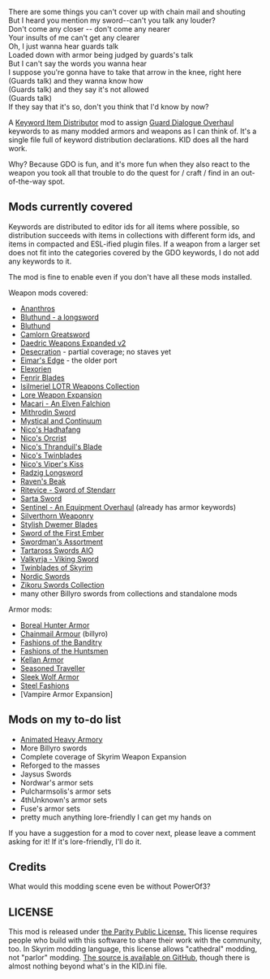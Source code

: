 There are some things you can't cover up with chain mail and shouting<br>
But I heard you mention my sword--can't you talk any louder?<br>
Don't come any closer -- don't come any nearer<br>
Your insults of me can't get any clearer<br>
Oh, I just wanna hear guards talk<br>
Loaded down with armor being judged by guards's talk<br>
But I can't say the words you wanna hear<br>
I suppose you're gonna have to take that arrow in the knee, right here<br>
(Guards talk) and they wanna know how<br>
(Guards talk) and they say it's not allowed<br>
(Guards talk)<br>
If they say that it's so, don't you think that I'd know by now?

A [Keyword Item Distributor](https://www.nexusmods.com/skyrimspecialedition/mods/55728) mod to assign [Guard Dialogue Overhaul](https://www.nexusmods.com/skyrimspecialedition/mods/22075) keywords to as many modded armors and weapons as I can think of. It's a single file full of keyword distribution declarations. KID does all the hard work.

Why? Because GDO is fun, and it's more fun when they also react to the weapon you took all that trouble to do the quest for / craft / find in an out-of-the-way spot.

## Mods currently covered

Keywords are distributed to editor ids for all items where possible, so distribution succeeds with items in collections with different form ids, and items in compacted and ESL-ified plugin files. If a weapon from a larger set does not fit into the categories covered by the GDO keywords, I do not add any keywords to it.

The mod is fine to enable even if you don't have all these mods installed.

Weapon mods covered:

- [Ananthros](https://www.nexusmods.com/skyrimspecialedition/mods/92004)
- [Bluthund - a longsword](https://www.nexusmods.com/skyrimspecialedition/mods/60313)
- [Bluthund](https://www.nexusmods.com/skyrimspecialedition/mods/60313)
- [Camlorn Greatsword](https://www.nexusmods.com/skyrimspecialedition/mods/90480)
- [Daedric Weapons Expanded v2](https://www.nexusmods.com/skyrimspecialedition/mods/56044)
- [Desecration](https://www.nexusmods.com/skyrimspecialedition/mods/90832) - partial coverage; no staves yet
- [Eimar's Edge](https://www.nexusmods.com/skyrimspecialedition/mods/5165) - the older port
- [Elexorien](https://www.nexusmods.com/skyrimspecialedition/mods/94883)
- [Fenrir Blades](https://www.nexusmods.com/skyrimspecialedition/mods/7826)
- [Isilmeriel LOTR Weapons Collection](https://www.nexusmods.com/skyrimspecialedition/mods/14316)
- [Lore Weapon Expansion](https://www.nexusmods.com/skyrimspecialedition/mods/9660)
- [Macari - An Elven Falchion](https://www.nexusmods.com/skyrimspecialedition/mods/38581)
- [Mithrodin Sword](https://www.nexusmods.com/skyrimspecialedition/mods/13065)
- [Mystical and Continuum](https://www.nexusmods.com/skyrimspecialedition/mods/15224)
- [Nico's Hadhafang](https://www.nexusmods.com/skyrimspecialedition/mods/44035)
- [Nico's Orcrist](https://www.nexusmods.com/skyrimspecialedition/mods/44274)
- [Nico's Thranduil's Blade](https://www.nexusmods.com/skyrimspecialedition/mods/37605)
- [Nico's Twinblades](https://www.nexusmods.com/skyrimspecialedition/mods/71811)
- [Nico's Viper's Kiss](https://www.nexusmods.com/skyrimspecialedition/mods/44744)
- [Radzig Longsword](https://www.nexusmods.com/skyrimspecialedition/mods/16059)
- [Raven's Beak](https://www.nexusmods.com/skyrimspecialedition/mods/49821)
- [Ritevice - Sword of Stendarr](https://www.nexusmods.com/skyrimspecialedition/mods/34666)
- [Sarta Sword](https://www.nexusmods.com/skyrimspecialedition/mods/33433)
- [Sentinel - An Equipment Overhaul](https://www.nexusmods.com/skyrimspecialedition/mods/100985) (already has armor keywords)
- [Silverthorn Weaponry](https://www.nexusmods.com/skyrimspecialedition/mods/57370)
- [Stylish Dwemer Blades](https://www.nexusmods.com/skyrimspecialedition/mods/13721)
- [Sword of the First Ember](https://www.nexusmods.com/skyrimspecialedition/mods/14531)
- [Swordman's Assortment](https://www.nexusmods.com/skyrimspecialedition/mods/12543)
- [Tartaross Swords AIO](https://www.nexusmods.com/skyrimspecialedition/mods/60262)
- [Valkyrja - Viking Sword](https://www.nexusmods.com/skyrimspecialedition/mods/14509)
- [Twinblades of Skyrim](https://www.nexusmods.com/skyrimspecialedition/mods/69701)
- [Nordic Swords](https://www.nexusmods.com/skyrimspecialedition/mods/48708)
- [Zikoru Swords Collection](https://www.nexusmods.com/skyrimspecialedition/mods/5004)
- many other Billyro swords from collections and standalone mods

Armor mods:

- [Boreal Hunter Armor](https://www.nexusmods.com/skyrimspecialedition/mods/51072)
- [Chainmail Armour](https://www.nexusmods.com/skyrimspecialedition/mods/97636) (billyro)
- [Fashions of the Banditry](https://www.nexusmods.com/skyrimspecialedition/mods/72350)
- [Fashions of the Huntsmen](https://www.nexusmods.com/skyrimspecialedition/mods/75837)
- [Kellan Armor](https://www.nexusmods.com/skyrimspecialedition/mods/68199)
- [Seasoned Traveller](https://www.nexusmods.com/skyrimspecialedition/mods/70222)
- [Sleek Wolf Armor](https://www.nexusmods.com/skyrimspecialedition/mods/44812)
- [Steel Fashions](https://www.nexusmods.com/skyrimspecialedition/mods/81531)
- [Vampire Armor Expansion]

## Mods on my to-do list

- [Animated Heavy Armory](https://www.nexusmods.com/skyrimspecialedition/mods/35978)
- More Billyro swords
- Complete coverage of Skyrim Weapon Expansion
- Reforged to the masses
- Jaysus Swords
- Nordwar's armor sets
- Pulcharmsolis's armor sets
- 4thUnknown's armor sets
- Fuse's armor sets
- pretty much anything lore-friendly I can get my hands on

If you have a suggestion for a mod to cover next, please leave a comment asking for it! If it's lore-friendly, I'll do it.

## Credits

What would this modding scene even be without PowerOf3?

## LICENSE

This mod is released under [the Parity Public License.](https://paritylicense.com) This license requires people who build with this software to share their work with the community, too. In Skyrim modding language, this license allows "cathedral" modding, not "parlor" modding. [The source is available on GitHub](https://github.com/ceejbot/GuardsTalk), though there is almost nothing beyond what's in the KID.ini file.
